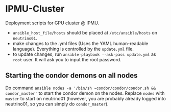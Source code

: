 # IPMU-Cluster
Deployment scripts for GPU cluster @ IPMU.

* `ansible_host_file/hosts` should be placed at `/etc/ansible/hosts` on `neutrino01`.
* make changes to the .yml files (Uses the YAML human-readable language). Everything is controlled by the `update.yml` file.
* to update changes, run `ansible-playbook --ask-pass update.yml` as `root` user. It will ask you to input the root password.

## Starting the condor demons on all nodes
Do command `ansible nodes -a '/bin/sh ~condor/condor/condor.sh && condor_master'` to start the condor demon on the nodes. Replace `nodes` with `master` to start on neutrino01 (however, you are probably already logged into neutrino01, so you can simply do `condor_master`).